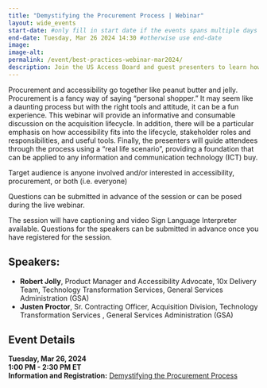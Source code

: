 ```yaml
---
title: "Demystifying the Procurement Process | Webinar"
layout: wide_events
start-date: #only fill in start date if the events spans multiple days
end-date: Tuesday, Mar 26 2024 14:30 #otherwise use end-date
image:
image-alt: 
permalink: /event/best-practices-webinar-mar2024/
description: Join the US Access Board and guest presenters to learn how procurement and accessibility go together like peanut butter and jelly. Procurement is a fancy way of saying “personal shopper.” It may seem like a daunting process but with the right tools and attitude, it can be a fun experience. This webinar will provide an informative and consumable discussion on the acquisition lifecycle.
---
```

Procurement and accessibility go together like peanut butter and jelly. Procurement is a fancy way of saying “personal shopper.” It may seem like a daunting process but with the right tools and attitude, it can be a fun experience. This webinar will provide an informative and consumable discussion on the acquisition lifecycle. In addition, there will be a particular emphasis on how accessibility fits into the lifecycle, stakeholder roles and responsibilities, and useful tools. Finally, the presenters will guide attendees through the process using a “real life scenario”, providing a foundation that can be applied to any information and communication technology (ICT) buy.

Target audience is anyone involved and/or interested in accessibility, procurement, or both (i.e. everyone)

Questions can be submitted in advance of the session or can be posed during the live webinar.

The session will have captioning and video Sign Language Interpreter available. Questions for the speakers can be submitted in advance once you have registered for the session.

## Speakers:
* **Robert Jolly**, Product Manager and Accessibility Advocate, 10x Delivery Team, Technology Transformation Services, General Services Administration (GSA)  
* **Justen Proctor**, Sr. Contracting Officer, Acquisition Division, Technology Transformation Services , General Services Administration (GSA)

## Event Details
**Tuesday, Mar 26, 2024**  
**1:00 PM - 2:30 PM ET**  
**Information and Registration:** <a href="https://www.accessibilityonline.org/ADA-Audio/session/?id=111104" target="_blank">Demystifying the Procurement Process</a>